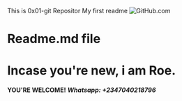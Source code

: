 This is 0x01-git Repositor
My first readme ![GitHub.com](https://avatars.githubusercontent.com/u/9132723400?v=4)
# Readme.md file #
# Incase you're new, i am Roe. #
**YOU'RE WELCOME!**
***Whatsapp: +2347040218796***
